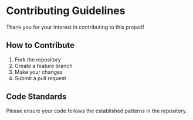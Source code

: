 # Contributing Guidelines

Thank you for your interest in contributing to this project!

## How to Contribute

1. Fork the repository
2. Create a feature branch
3. Make your changes
4. Submit a pull request

## Code Standards

Please ensure your code follows the established patterns in the repository.